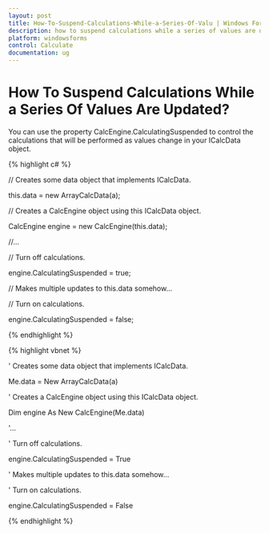 ```yaml
---
layout: post
title: How-To-Suspend-Calculations-While-a-Series-Of-Valu | Windows Forms | Syncfusion
description: how to suspend calculations while a series of values are updated?
platform: windowsforms
control: Calculate
documentation: ug
---
```


# How To Suspend Calculations While a Series Of Values Are Updated?

You can use the property CalcEngine.CalculatingSuspended to control the calculations that will be performed as values change in your ICalcData object.

{% highlight c# %}



// Creates some data object that implements ICalcData.

this.data = new ArrayCalcData(a);



// Creates a CalcEngine object using this ICalcData object.

CalcEngine engine = new CalcEngine(this.data);

//...

// Turn off calculations.

engine.CalculatingSuspended = true;



// Makes multiple updates to this.data somehow...

// Turn on calculations.

 engine.CalculatingSuspended = false;

{% endhighlight %}

{% highlight vbnet %}



' Creates some data object that implements ICalcData.

Me.data = New ArrayCalcData(a)



' Creates a CalcEngine object using this ICalcData object.

Dim engine As New CalcEngine(Me.data)



'...

' Turn off calculations.

engine.CalculatingSuspended = True



' Makes multiple updates to this.data somehow...

' Turn on calculations.

engine.CalculatingSuspended = False

{% endhighlight %}

